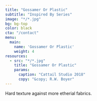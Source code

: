```yaml
---
title: "Gossamer Or Plastic"
subtitle: "Inspired By Series"
image: "*/*.jpg"
bg: bg-top
color: black
cta: "/contact"
menu:
  main:
    name: 'Gossamer Or Plastic'
    weight: 4
resources:
  - src: "*/*.jpg"
    title: "Gossamer Or Plastic"
    params:
      caption: "Cattail Studio 2018"
      copy: "&copy; R.W. Boyer"
---
```

Hard texture against more etherial fabrics.